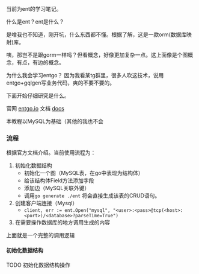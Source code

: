 当前为ent的学习笔记。


什么是ent？ent是什么？

是啥我也不知道，刚开坑，什么东西都不懂。根据了解，这是一款orm(数据库映射)库。

咦，那岂不是跟gorm一样吗？但看概念，好像更加复杂一点。这上面像是个图概念，有点，有边的概念。

为什么我会学习entgo？ 因为我看某tg群里，很多人吹这技术，说用entgo+gqlgen写业务代码，爽的不要不要的。

下面开始仔细研究是什么。

官网 [entgo.io](https://entgo.io/)
文档 [docs](https://entgo.io/docs/getting-started)

本教程以MySQL为基础（其他的我也不会

### 流程

根据官方文档介绍。当前使用流程为：

1. 初始化数据结构
	- 初始化一个图（MySQL表，在go中表现为结构体）
	- 给该结构体Field方法添加字段
	- 添加边（MySQL关联外键）
	- 调用`go generate ./ent` 将会直接生成该表的CRUD语句。
2. 创建客户端连接（Mysql）
	- `client, err := ent.Open("mysql", "<user>:<pass>@tcp(<host>:<port>)/<database>?parseTime=True")`
3. 在需要操作数据库的地方调用生成的内容

上面就是一个完整的调用逻辑

#### 初始化数据结构

TODO 初始化数据结构操作


